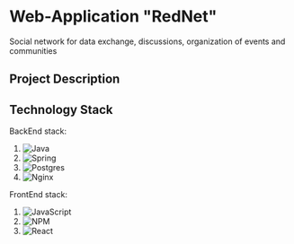 # Web-Application "RedNet"

Social network for data exchange, discussions, organization of events and communities

## Project Description



## Technology Stack
BackEnd stack:
1.	![Java](https://img.shields.io/badge/java-%23ED8B00.svg?style=for-the-badge&logo=java&logoColor=white)
2.	![Spring](https://img.shields.io/badge/spring-%236DB33F.svg?style=for-the-badge&logo=spring&logoColor=white)
3.	![Postgres](https://img.shields.io/badge/postgres-%23316192.svg?style=for-the-badge&logo=postgresql&logoColor=white)
4.	![Nginx](https://img.shields.io/badge/nginx-%23009639.svg?style=for-the-badge&logo=nginx&logoColor=white)

FrontEnd stack:
1.	![JavaScript](https://img.shields.io/badge/javascript-%23323330.svg?style=for-the-badge&logo=javascript&logoColor=%23F7DF1E)
2.	![NPM](https://img.shields.io/badge/NPM-%23000000.svg?style=for-the-badge&logo=npm&logoColor=white)
3.	![React](https://img.shields.io/badge/react-%2320232a.svg?style=for-the-badge&logo=react&logoColor=%2361DAFB)
